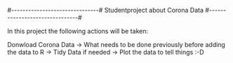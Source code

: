 #-------------------------------#
Studentproject about Corona Data
#-------------------------------#

In this project the following actions will be taken:

Donwload Corona Data -> What needs to be done previously before adding the data to R -> Tidy Data if needed -> Plot the data to tell things :-D

 
